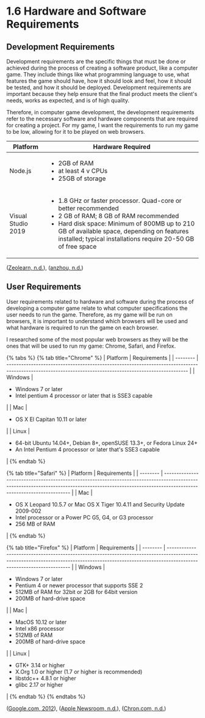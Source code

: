 # 1.6 Hardware and Software Requirements

## Development Requirements

Development requirements are the specific things that must be done or achieved during the process of creating a software product, like a computer game. They include things like what programming language to use, what features the game should have, how it should look and feel, how it should be tested, and how it should be deployed. Development requirements are important because they help ensure that the final product meets the client's needs, works as expected, and is of high quality.

Therefore, in computer game development, the development requirements refer to the necessary software and hardware components that are required for creating a project. For my game, I want the requirements to run my game to be low, allowing for it to be played on web browsers.&#x20;

| Platform           | Hardware Required                                                                                                                                                                                                                                                                            |
| ------------------ | -------------------------------------------------------------------------------------------------------------------------------------------------------------------------------------------------------------------------------------------------------------------------------------------- |
| Node.js            | <ul><li>2GB of RAM</li><li>at least 4 v CPUs</li><li>25GB of storage</li></ul>                                                                                                                                                                                                               |
| Visual Studio 2019 | <ul><li>1.8 GHz or faster processor. Quad-core or better recommended</li><li>2 GB of RAM; 8 GB of RAM recommended</li><li>Hard disk space: Minimum of 800MB up to 210 GB of available space, depending on features installed; typical installations require 20-50 GB of free space</li></ul> |

([Zeolearn, n.d.](../reference-list.md)), ([anzhou, n.d.](../reference-list.md))

## User Requirements

User requirements related to hardware and software during the process of developing a computer game relate to what computer specifications the user needs to run the game. Therefore, as my game will be run on browsers, it is important to understand which browsers will be used and what hardware is required to run the game on each browser.

I researched some of the most popular web browsers as they will be the ones that will be used to run my game: Chrome, Safari, and Firefox.

{% tabs %}
{% tab title="Chrome" %}
| Platform | Requirements                                                                                                                                             |
| -------- | -------------------------------------------------------------------------------------------------------------------------------------------------------- |
| Windows  | <ul><li>Windows 7 or later</li><li>Intel pentium 4 processor or later that is SSE3 capable</li></ul>                                                     |
| Mac      | <ul><li>OS X El Capitan 10.11 or later</li></ul>                                                                                                         |
| Linux    | <ul><li>64-bit Ubuntu 14.04+, Debian 8+, openSUSE 13.3+, or Fedora Linux 24+</li><li>An Intel Pentium 4 processor or later that's SSE3 capable</li></ul> |
{% endtab %}

{% tab title="Safari" %}
| Platform | Requirements                                                                                                                                                                                         |
| -------- | ---------------------------------------------------------------------------------------------------------------------------------------------------------------------------------------------------- |
| Mac      | <ul><li>OS X Leopard 10.5.7 or Mac OS X Tiger       10.4.11 and Security Update 2009-002</li><li>Intel processor or a Power PC G5, G4,               or G3 processor</li><li>256 MB of RAM</li></ul> |
{% endtab %}

{% tab title="Firefox" %}
| Platform | Requirements                                                                                                                                                                                       |
| -------- | -------------------------------------------------------------------------------------------------------------------------------------------------------------------------------------------------- |
| Windows  | <ul><li>Windows 7 or later</li><li>Pentium 4 or newer processor that          supports SSE 2</li><li>512MB of RAM for 32bit or 2GB for 64bit   version</li><li>200MB of hard-drive space</li></ul> |
| Mac      | <ul><li>MacOS 10.12 or later</li><li>Intel x86 processor</li><li>512MB of RAM</li><li>200MB of hard-drive space</li></ul>                                                                          |
| Linux    | <ul><li>GTK+ 3.14 or higher</li><li>X.Org 1.0 or higher (1.7 or higher is recommended)</li><li>libstdc++ 4.8.1 or higher</li><li>glibc 2.17 or higher</li></ul>                                    |
{% endtab %}
{% endtabs %}

([Google.com, 2012](../reference-list.md)), ([Apple Newsroom, n.d.](../reference-list.md)), ([Chron.com, n.d.](../reference-list.md))
